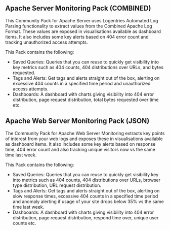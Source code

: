 Apache Server Monitoring Pack (COMBINED)
-------------------------------------

This Community Pack for Apache Server uses Logentries Automated Log Parsing functionality to extract values from the Combined Apache Log Format. These values are exposed in visualisations available as dashboard items. It also includes some key alerts based on 404 error count and tracking unauthorized access attempts. 

This Pack contains the following:

* Saved Queries: Queries that you can reuse to quickly get visibility into key metrics such as 404 counts, 404 distributions over URLs, and bytes requested.
* Tags and Alerts: Get tags and alerts straight out of the box, alerting on excessive 404 counts in a specified time period and unauthorized access attempts.
* Dashboards: A dashboard with charts giving visibility into 404 error distribution, page request distribution, total bytes requested over time etc.


Apache Web Server Monitoring Pack (JSON)
-------------------------------------

The Community Pack for Apache Web Server Monitoring extracts key points of interest from your web logs and exposes these in visualisations available as dashboard items. It also includes some key alerts based on response time, 404 error count and also tracking unique visitors now vs the same time last week.

This Pack contains the following:

* Saved Queries: Queries that you can reuse to quickly get visibility key into metrics such as 404 counts, 404 distributions over URLs, browser type distribution, URL request distribution.
* Tags and Alerts: Get tags and alerts straight out of the box, alerting on slow response times, excessive 404 counts in a specified time period and anomaly alerting if usage of your site drops below 35% vs the same time last week.
* Dashboards: A dashboard with charts giving visibility into 404 error distribution, page request distribution, respond time over, unique user counts etc.
